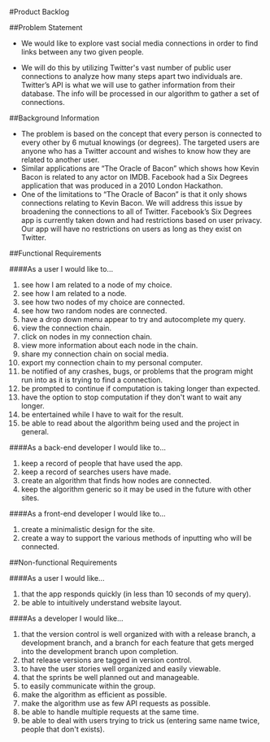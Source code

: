#Product Backlog

##Problem Statement

* We would like to explore vast social media connections in order to find links between any two given people.

* We will do this by utilizing Twitter's vast number of public user connections to analyze how many steps apart two individuals are. Twitter’s API is what we will use to gather information from their database. The info will be processed in our algorithm to gather a set of connections.

##Background Information
* The problem is based on the concept that every person is connected to every other by 6 mutual knowings (or degrees). The targeted users are anyone who has a Twitter account and wishes to know how they are related to another user.
* Similar applications are “The Oracle of Bacon” which shows how Kevin Bacon is related to any actor on IMDB. Facebook had a Six Degrees application that was produced in a 2010 London Hackathon. 
* One of the limitations to “The Oracle of Bacon” is that it only shows connections relating to Kevin Bacon. We will address this issue by broadening the connections to all of Twitter. Facebook’s Six Degrees app is currently taken down and had restrictions based on user privacy. Our app will have no restrictions on users as long as they exist on Twitter.

##Functional Requirements

####As a user I would like to...
1. see how I am related to a node of my choice.
1. see how I am related to a node.
1. see how two nodes of my choice are connected.
1. see how two random nodes are connected.
1. have a drop down menu appear to try and autocomplete my query.
1. view the connection chain.
1. click on nodes in my connection chain.
1. view more information about each node in the chain.
1. share my connection chain on social media.
1. export my connection chain to my personal computer.
1. be notified of any crashes, bugs, or problems that the program might run into as it is trying to find a connection.
1. be prompted to continue if computation is taking longer than expected.
1. have the option to stop computation if they don't want to wait any longer.
1. be entertained while I have to wait for the result.
1. be able to read about the algorithm being used and the project in general.

####As a back-end developer I would like to...
1. keep a record of people that have used the app.
1. keep a record of searches users have made.
1. create an algorithm that finds how nodes are connected.
1. keep the algorithm generic so it may be used in the future with other sites.

####As a front-end developer I would like to…
1. create a minimalistic design for the site.
1. create a way to support the various methods of inputting who will be connected.

##Non-functional Requirements

####As a user I would like...
1. that the app responds quickly (in less than 10 seconds of my query).
1. be able to intuitively understand website layout.

####As a developer I would like...
1. that the version control is well organized with with a release branch, a development branch, and a branch for each feature that gets merged into the development branch upon completion.
1. that release versions are tagged in version control.
1. to have the user stories well organized and easily viewable.
1. that the sprints be well planned out and manageable.
1. to easily communicate within the group.
1. make the algorithm as efficient as possible.
1. make the algorithm use as few API requests as possible.
1. be able to handle multiple requests at the same time.
1. be able to deal with users trying to trick us (entering same name twice, people that don't exists).

